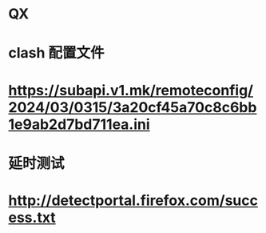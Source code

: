 # QX
# clash 配置文件  
# https://subapi.v1.mk/remoteconfig/2024/03/0315/3a20cf45a70c8c6bb1e9ab2d7bd711ea.ini
# 延时测试 
# http://detectportal.firefox.com/success.txt
